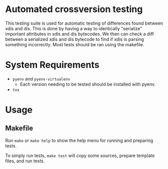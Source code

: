 # Automated crossversion testing
This testing suite is used for automatic testing of differences found between xdis and dis.
This is done by having a way to identically "serialize" important attributes in xdis and dis bytecodes.
We then can check a diff between a serialized xdis and dis bytecode to find if xdis is parsing something incorrectly.
Most tests should be ran using the makefile.

# System Requirements
- `pyenv` and `pyenv-virtualenv`
    - Each version needing to be tested should be installed with pyenv.
- `tox`

# Usage
## Makefile
Run `make` or `make help` to show the help menu for running and preparing tests.

To simply run tests, `make test` will copy some sources, prepare template files, and run tests.
